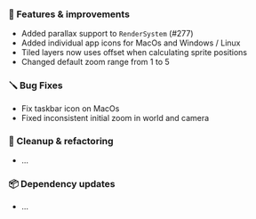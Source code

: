 ### 🚀 Features & improvements

- Added parallax support to `RenderSystem` (#277)
- Added individual app icons for MacOs and Windows / Linux
- Tiled layers now uses offset when calculating sprite positions 
- Changed default zoom range from 1 to 5

### 🪛 Bug Fixes

- Fix taskbar icon on MacOs
- Fixed inconsistent initial zoom in world and camera

### 🧽 Cleanup & refactoring

- ...

### 📦 Dependency updates

- ...